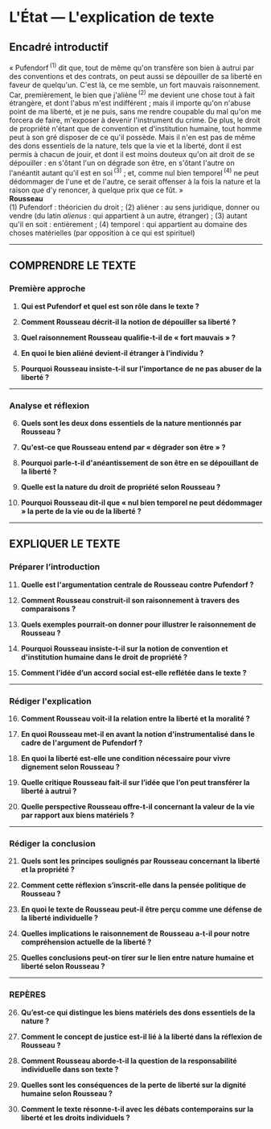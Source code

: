 # L'État — L'explication de texte

## Encadré introductif
« Pufendorf&#x202F;<sup>(1)</sup> dit que, tout de même qu'on transfère son bien à autrui par des conventions et des contrats, on peut aussi se dépouiller de sa liberté en faveur de quelqu'un. C'est là, ce me semble, un fort mauvais raisonnement. Car, premièrement, le bien que j'aliène&#x202F;<sup>(2)</sup> me devient une chose tout à fait étrangère, et dont l'abus m'est indifférent ; mais il importe qu'on n'abuse point de ma liberté, et je ne puis, sans me rendre coupable du mal qu'on me forcera de faire, m'exposer à devenir l'instrument du crime. De plus, le droit de propriété n'étant que de convention et d'institution humaine, tout homme peut à son gré disposer de ce qu'il possède. Mais il n'en est pas de même des dons essentiels de la nature, tels que la vie et la liberté, dont il est permis à chacun de jouir, et dont il est moins douteux qu'on ait droit de se dépouiller : en s'ôtant l'un on dégrade son être, en s'ôtant l'autre on l'anéantit autant qu'il est en soi&#x202F;<sup>(3)</sup> ; et, comme nul bien temporel&#x202F;<sup>(4)</sup> ne peut dédommager de l'une et de l'autre, ce serait offenser à la fois la nature et la raison que d'y renoncer, à quelque prix que ce fût. »<br/><b>Rousseau</b><br/>(1) Pufendorf : théoricien du droit ; (2) aliéner : au sens juridique, donner ou vendre (du latin <em>alienus</em> : qui appartient à un autre, étranger) ; (3) autant qu'il en soit : entièrement ; (4) temporel : qui appartient au domaine des choses matérielles (par opposition à ce qui est spirituel)

---

## COMPRENDRE LE TEXTE

### Première approche

1. **Qui est Pufendorf et quel est son rôle dans le texte ?**

2. **Comment Rousseau décrit-il la notion de dépouiller sa liberté ?**

3. **Quel raisonnement Rousseau qualifie-t-il de « fort mauvais » ?**

4. **En quoi le bien aliéné devient-il étranger à l’individu ?**

5. **Pourquoi Rousseau insiste-t-il sur l'importance de ne pas abuser de la liberté ?**

---

### Analyse et réflexion

6. **Quels sont les deux dons essentiels de la nature mentionnés par Rousseau ?**

7. **Qu'est-ce que Rousseau entend par « dégrader son être » ?**

8. **Pourquoi parle-t-il d'anéantissement de son être en se dépouillant de la liberté ?**

9. **Quelle est la nature du droit de propriété selon Rousseau ?**

10. **Pourquoi Rousseau dit-il que « nul bien temporel ne peut dédommager » la perte de la vie ou de la liberté ?**

---

## EXPLIQUER LE TEXTE

### Préparer l’introduction

11. **Quelle est l'argumentation centrale de Rousseau contre Pufendorf ?**

12. **Comment Rousseau construit-il son raisonnement à travers des comparaisons ?**

13. **Quels exemples pourrait-on donner pour illustrer le raisonnement de Rousseau ?**

14. **Pourquoi Rousseau insiste-t-il sur la notion de convention et d'institution humaine dans le droit de propriété ?**

15. **Comment l’idée d’un accord social est-elle reflétée dans le texte ?**

---

### Rédiger l'explication

16. **Comment Rousseau voit-il la relation entre la liberté et la moralité ?**

17. **En quoi Rousseau met-il en avant la notion d'instrumentalisé dans le cadre de l'argument de Pufendorf ?**

18. **En quoi la liberté est-elle une condition nécessaire pour vivre dignement selon Rousseau ?**

19. **Quelle critique Rousseau fait-il sur l’idée que l’on peut transférer la liberté à autrui ?**

20. **Quelle perspective Rousseau offre-t-il concernant la valeur de la vie par rapport aux biens matériels ?**

---

### Rédiger la conclusion

21. **Quels sont les principes soulignés par Rousseau concernant la liberté et la propriété ?**

22. **Comment cette réflexion s’inscrit-elle dans la pensée politique de Rousseau ?**

23. **En quoi le texte de Rousseau peut-il être perçu comme une défense de la liberté individuelle ?**

24. **Quelles implications le raisonnement de Rousseau a-t-il pour notre compréhension actuelle de la liberté ?**

25. **Quelles conclusions peut-on tirer sur le lien entre nature humaine et liberté selon Rousseau ?**

---

### REPÈRES

26. **Qu’est-ce qui distingue les biens matériels des dons essentiels de la nature ?**

27. **Comment le concept de justice est-il lié à la liberté dans la réflexion de Rousseau ?**

28. **Comment Rousseau aborde-t-il la question de la responsabilité individuelle dans son texte ?**

29. **Quelles sont les conséquences de la perte de liberté sur la dignité humaine selon Rousseau ?**

30. **Comment le texte résonne-t-il avec les débats contemporains sur la liberté et les droits individuels ?**